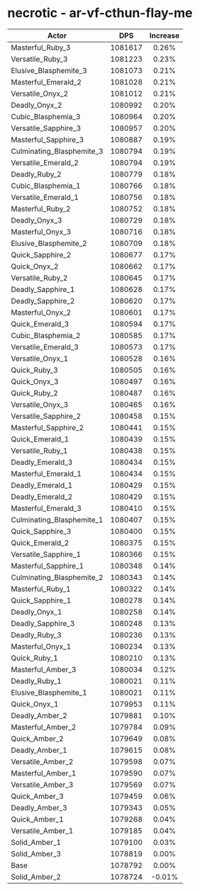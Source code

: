 # necrotic - ar-vf-cthun-flay-me
| Actor | DPS | Increase |
|---|:---:|:---:|
|Masterful_Ruby_3|1081617|0.26%|
|Versatile_Ruby_3|1081223|0.23%|
|Elusive_Blasphemite_3|1081073|0.21%|
|Masterful_Emerald_2|1081028|0.21%|
|Versatile_Onyx_2|1081012|0.21%|
|Deadly_Onyx_2|1080992|0.20%|
|Cubic_Blasphemia_3|1080964|0.20%|
|Versatile_Sapphire_3|1080957|0.20%|
|Masterful_Sapphire_3|1080887|0.19%|
|Culminating_Blasphemite_3|1080794|0.19%|
|Versatile_Emerald_2|1080794|0.19%|
|Deadly_Ruby_2|1080779|0.18%|
|Cubic_Blasphemia_1|1080766|0.18%|
|Versatile_Emerald_1|1080756|0.18%|
|Masterful_Ruby_2|1080752|0.18%|
|Deadly_Onyx_3|1080729|0.18%|
|Masterful_Onyx_3|1080716|0.18%|
|Elusive_Blasphemite_2|1080709|0.18%|
|Quick_Sapphire_2|1080677|0.17%|
|Quick_Onyx_2|1080662|0.17%|
|Versatile_Ruby_2|1080645|0.17%|
|Deadly_Sapphire_1|1080628|0.17%|
|Deadly_Sapphire_2|1080620|0.17%|
|Masterful_Onyx_2|1080601|0.17%|
|Quick_Emerald_3|1080594|0.17%|
|Cubic_Blasphemia_2|1080585|0.17%|
|Versatile_Emerald_3|1080573|0.17%|
|Versatile_Onyx_1|1080528|0.16%|
|Quick_Ruby_3|1080505|0.16%|
|Quick_Onyx_3|1080497|0.16%|
|Quick_Ruby_2|1080487|0.16%|
|Versatile_Onyx_3|1080465|0.16%|
|Versatile_Sapphire_2|1080458|0.15%|
|Masterful_Sapphire_2|1080441|0.15%|
|Quick_Emerald_1|1080439|0.15%|
|Versatile_Ruby_1|1080438|0.15%|
|Deadly_Emerald_3|1080434|0.15%|
|Masterful_Emerald_1|1080434|0.15%|
|Deadly_Emerald_1|1080429|0.15%|
|Deadly_Emerald_2|1080429|0.15%|
|Masterful_Emerald_3|1080410|0.15%|
|Culminating_Blasphemite_1|1080407|0.15%|
|Quick_Sapphire_3|1080400|0.15%|
|Quick_Emerald_2|1080375|0.15%|
|Versatile_Sapphire_1|1080366|0.15%|
|Masterful_Sapphire_1|1080348|0.14%|
|Culminating_Blasphemite_2|1080343|0.14%|
|Masterful_Ruby_1|1080322|0.14%|
|Quick_Sapphire_1|1080278|0.14%|
|Deadly_Onyx_1|1080258|0.14%|
|Deadly_Sapphire_3|1080248|0.13%|
|Deadly_Ruby_3|1080236|0.13%|
|Masterful_Onyx_1|1080234|0.13%|
|Quick_Ruby_1|1080210|0.13%|
|Masterful_Amber_3|1080034|0.12%|
|Deadly_Ruby_1|1080021|0.11%|
|Elusive_Blasphemite_1|1080021|0.11%|
|Quick_Onyx_1|1079953|0.11%|
|Deadly_Amber_2|1079881|0.10%|
|Masterful_Amber_2|1079784|0.09%|
|Quick_Amber_2|1079649|0.08%|
|Deadly_Amber_1|1079615|0.08%|
|Versatile_Amber_2|1079598|0.07%|
|Masterful_Amber_1|1079590|0.07%|
|Versatile_Amber_3|1079569|0.07%|
|Quick_Amber_3|1079459|0.06%|
|Deadly_Amber_3|1079343|0.05%|
|Quick_Amber_1|1079268|0.04%|
|Versatile_Amber_1|1079185|0.04%|
|Solid_Amber_1|1079100|0.03%|
|Solid_Amber_3|1078819|0.00%|
|Base|1078792|0.00%|
|Solid_Amber_2|1078724|-0.01%|
